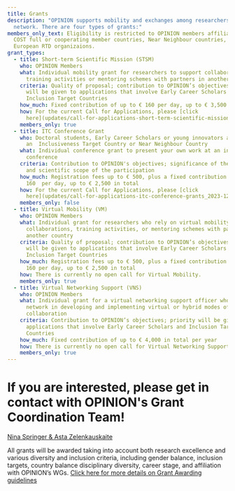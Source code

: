 ```yaml
---
title: Grants
description: "OPINION supports mobility and exchanges among researchers in the
  network. There are four types of grants:"
members_only_text: Eligibility is restricted to OPINION members affiliated in
  COST full or cooperating member countries, Near Neighbour countries, or
  European RTD organizaions.
grant_types:
  - title: Short-term Scientific Mission (STSM)
    who: OPINION Members
    what: Individual mobility grant for researchers to support collaborations,
      training activities or mentoring schemes with partners in another country
    criteria: Quality of proposal; contribution to OPINION’s objectives; priority
      will be given to applications that involve Early Career Scholars and
      Inclusion Target Countries
    how_much: Fixed contribution of up to € 160 per day, up to € 3,500 in total
    how: For the current Call for Applications, please [click
      here](updates/call-for-applications-short-term-scientific-missions-in-2024_2023-12-28).
    members_only: true
  - title: ITC Conference Grant
    who: Doctoral students, Early Career Scholars or young innovators affiliated in
      an  Inclusiveness Target Country or Near Neighbour Country
    what: Individual conference grant to present your own work at an international
      conference
    criteria: Contribution to OPINION's objectives; significance of the conference
      and scientific scope of the participation
    how_much: Registration fees up to € 500, plus a fixed contribution of up to €
      160  per day, up to € 2,500 in total
    how: For the current Call for Applications, please [click
      here](updates/call-for-applications-itc-conference-grants_2023-12-28).
    members_only: false
  - title: Virtual Mobility (VM)
    who: OPINION Members
    what: Individual grant for researchers who rely on virtual mobility to engage in
      collaborations, training activities, or mentoring schemes with partners in
      another country
    criteria: Quality of proposal; contribution to OPINION’s objectives; priority
      will be given to applications that involve Early Career Scholars and
      Inclusion Target Countries
    how_much: Registration fees up to € 500, plus a fixed contribution of up to €
      160 per day, up to € 2,500 in total
    how: There is currently no open call for Virtual Mobility.
    members_only: true
  - title: Virtual Networking Support (VNS)
    who: OPINION Members
    what: Individual grant for a virtual networking support officer who supports the
      network in developing and implementing virtual or hybrid modes of
      collaboration
    criteria: Contribution to OPINION’s objectives; priority will be given to
      applications that involve Early Career Scholars and Inclusion Target
      Countries
    how_much: Fixed contribution of up to € 4,000 in total per year
    how: There is currently no open call for Virtual Networking Support.
    members_only: true
---
```


# If you are interested, please get in contact with OPINION's Grant Coordination Team!

[Nina Springer \& Asta Zelenkauskaite](mailto:grants@opinion-network.eu)

All grants will be awarded taking into account both research excellence and various diversity and inclusion criteria, including gender balance, inclusion targets, country balance disciplinary diversity, career stage, and affiliation with OPINION’s WGs.
[Click here for more details on Grant Awarding guidelines](https://www.cost.eu/uploads/2021/12/Grant-Awarding-userguide.pdf)
